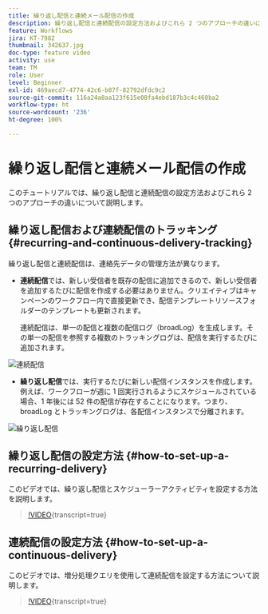 ```yaml
---
title: 繰り返し配信と連続メール配信の作成
description: 繰り返し配信と連続配信の設定方法およびこれら 2 つのアプローチの違いについて説明します。
feature: Workflows
jira: KT-7982
thumbnail: 342637.jpg
doc-type: feature video
activity: use
team: TM
role: User
level: Beginner
exl-id: 469aecd7-4774-42c6-b07f-82792dfdc9c2
source-git-commit: 116a24a8aa123f615e08fa4ebd187b3c4c460ba2
workflow-type: ht
source-wordcount: '236'
ht-degree: 100%

---
```


# 繰り返し配信と連続メール配信の作成

このチュートリアルでは、繰り返し配信と連続配信の設定方法およびこれら 2 つのアプローチの違いについて説明します。

## 繰り返し配信および連続配信のトラッキング {#recurring-and-continuous-delivery-tracking}

繰り返し配信と連続配信は、連絡先データの管理方法が異なります。

* **連続配信**&#x200B;では、新しい受信者を既存の配信に追加できるので、新しい受信者を追加するたびに配信を作成する必要はありません。クリエイティブはキャンペーンのワークフロー内で直接更新でき、配信テンプレートリソースフォルダーのテンプレートも更新されます。

  連続配信は、単一の配信と複数の配信ログ（broadLog）を生成します。その単一の配信を参照する複数のトラッキングログは、配信を実行するたびに追加されます。

![連続配信](/help/assets/delivery_continuous.jpg)

* **繰り返し配信**&#x200B;では、実行するたびに新しい配信インスタンスを作成します。例えば、ワークフローが週に 1 回実行されるようにスケジュールされている場合、1 年後には 52 件の配信が存在することになります。つまり、broadLog とトラッキングログは、各配信インスタンスで分離されます。

![繰り返し配信](/help/assets/delivery_recurring.jpg)

## 繰り返し配信の設定方法 {#how-to-set-up-a-recurring-delivery}

このビデオでは、繰り返し配信とスケジューラーアクティビティを設定する方法を説明します。

>[!VIDEO](https://video.tv.adobe.com/v/342638?quality=12&learn=on){transcript=true}

## 連続配信の設定方法 {#how-to-set-up-a-continuous-delivery}

このビデオでは、増分処理クエリを使用して連続配信を設定する方法について説明します。

>[!VIDEO](https://video.tv.adobe.com/v/342637?quality=12&learn=on){transcript=true}
